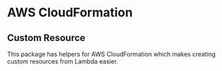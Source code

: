# AWS CloudFormation

## Custom Resource

This package has helpers for AWS CloudFormation which makes creating custom resources from Lambda easier.
